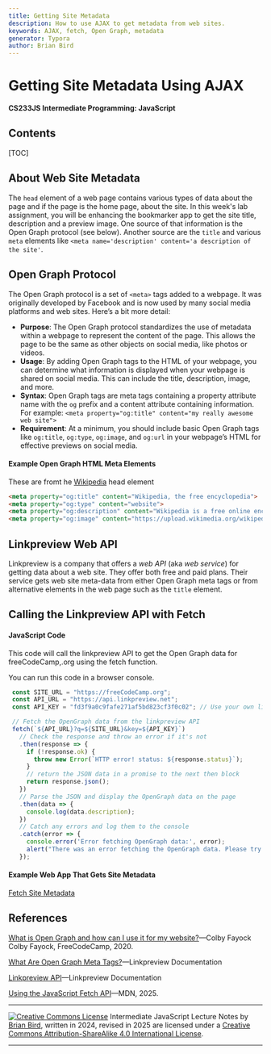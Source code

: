 ```yaml
---
title: Getting Site Metadata
description: How to use AJAX to get metadata from web sites.
keywords: AJAX, fetch, Open Graph, metadata
generator: Typora
author: Brian Bird
---
```


<h1>Getting Site Metadata Using AJAX</h1>

**CS233JS Intermediate Programming: JavaScript**

<h2>Contents</h2>

[TOC]

## About Web Site Metadata

The `head` element of a web page contains various types of data about the page and if the page is the home page, about the site. In this week's lab assignment, you will be enhancing the bookmarker app to get the site title, description and a preview image. One source of that information is the Open Graph protocol (see below). Another source are the `title` and various `meta` elements like `<meta name='description' content='a description of the site'`.

## Open Graph Protocol

The Open Graph protocol is a set of `<meta>` tags added to a webpage. It was originally developed by Facebook and is now used by many social media platforms and web sites. Here’s a bit more detail:

- **Purpose**: The Open Graph protocol standardizes the use of metadata within a webpage to represent the content of the page. This allows the page to be the same as other objects on social media, like photos or videos.
- **Usage**: By adding Open Graph tags to the HTML of your webpage, you can determine what information is displayed when your webpage is shared on social media. This can include the title, description, image, and more.
- **Syntax**: Open Graph tags are meta tags containing a property attribute name with the `og` prefix and a content attribute containing information. 
  For example: `<meta property="og:title" content="my really awesome web site">`
- **Requirement**: At a minimum, you should include basic Open Graph tags like `og:title`, `og:type`, `og:image`, and `og:url` in your webpage’s HTML for effective previews on social media.

#### Example Open Graph HTML Meta Elements

These are fromt he [Wikipedia](https://wikipedia.org) head element

```html
<meta property="og:title" content="Wikipedia, the free encyclopedia">
<meta property="og:type" content="website">
<meta property="og:description" content="Wikipedia is a free online encyclopedia, created and edited by volunteers around the world and hosted by the Wikimedia Foundation.">
<meta property="og:image" content="https://upload.wikimedia.org/wikipedia/en/thumb/8/80/Wikipedia-logo-v2.svg/2244px-Wikipedia-logo-v2.svg.png">
```



## Linkpreview Web API

Linkpreview is a company that offers a *web API* (aka *web service*) for getting data about a web site. They offer both free and paid plans. Their service gets web site meta-data from either Open Graph meta tags or from alternative elements in the web page such as the `title` element.

## Calling the Linkpreview API with Fetch

#### JavaScript Code

This code will call the linkpreview API to get the Open Graph data for freeCodeCamp,.org using the fetch function. 

You can run this code in a browser console.

```javascript
 const SITE_URL = "https://freeCodeCamp.org";
 const API_URL = "https://api.linkpreview.net";
 const API_KEY = "fd3f9a0c9fafe271af5bd823cf3f0c02"; // Use your own linkperview API key

 // Fetch the OpenGraph data from the linkpreview API
 fetch(`${API_URL}?q=${SITE_URL}&key=${API_KEY}`)
   // Check the response and throw an error if it's not
   .then(response => {
     if (!response.ok) {
       throw new Error(`HTTP error! status: ${response.status}`);
     }
     // return the JSON data in a promise to the next then block
     return response.json();
   })
   // Parse the JSON and display the OpenGraph data on the page
   .then(data => {
     console.log(data.description);
   })
   // Catch any errors and log them to the console
   .catch(error => {
     console.error('Error fetching OpenGraph data:', error);
     alert("There was an error fetching the OpenGraph data. Please try again.");
   });
```



#### Example Web App That Gets Site Metadata

[Fetch Site Metadata](https://lcc-cit.github.io/CS233JS-CourseMaterials/Examples/OpenGraphExample/)



## References

[What is Open Graph and how can I use it for my website?](https://www.freecodecamp.org/news/what-is-open-graph-and-how-can-i-use-it-for-my-website/)&mdash;Colby Fayock
Colby Fayock, FreeCodeCamp, 2020.

[What Are Open Graph Meta Tags?](https://www.linkpreview.net/open-graph-meta-tags/)&mdash;Linkpreview Documentation

[Linkpreview API](https://docs.linkpreview.net/)&mdash;Linkpreview Documentation

[Using the JavaScript Fetch API](https://developer.mozilla.org/en-US/docs/Web/API/Fetch_API/Using_Fetch)&mdash;MDN, 2025.



---

[![Creative Commons License](https://i.creativecommons.org/l/by-sa/4.0/88x31.png)](http://creativecommons.org/licenses/by-sa/4.0/) Intermediate JavaScript Lecture Notes by [Brian Bird](https://profbird.dev), written in 2024, revised in <time>2025</time>  are licensed under a [Creative Commons Attribution-ShareAlike 4.0 International License](http://creativecommons.org/licenses/by-sa/4.0/). 

---